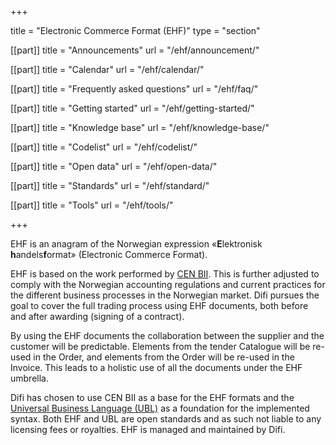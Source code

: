 +++

title = "Electronic Commerce Format (EHF)"
type = "section"

[[part]]
title = "Announcements"
url = "/ehf/announcement/"

[[part]]
title = "Calendar"
url = "/ehf/calendar/"

[[part]]
title = "Frequently asked questions"
url = "/ehf/faq/"

[[part]]
title = "Getting started"
url = "/ehf/getting-started/"

[[part]]
title = "Knowledge base"
url = "/ehf/knowledge-base/"

[[part]]
title = "Codelist"
url = "/ehf/codelist/"

[[part]]
title = "Open data"
url = "/ehf/open-data/"

[[part]]
title = "Standards"
url = "/ehf/standard/"

[[part]]
title = "Tools"
url = "/ehf/tools/"

+++

EHF is an anagram of the Norwegian expression «**E**lektronisk **h**andels**f**ormat» (Electronic Commerce Format).

EHF is based on the work performed by [CEN BII](http://www.cenbii.eu/). This is further adjusted to comply with the Norwegian accounting regulations and current practices for the different business processes in the Norwegian market. Difi pursues the goal to cover the full trading process using EHF documents, both before and after awarding (signing of a contract).

By using the EHF documents the collaboration between the supplier and the customer will be predictable. Elements from the tender Catalogue will be re-used in the Order, and elements from the Order will be re-used in the Invoice. This leads to a holistic use of all the documents under the EHF umbrella.

Difi has chosen to use CEN BII as a base for the EHF formats and the [Universal Business Language (UBL)](/ehf/standard/ubl/) as a foundation for the implemented syntax. Both EHF and UBL are open standards and as such not liable to any licensing fees or royalties. EHF is managed and maintained by Difi.

